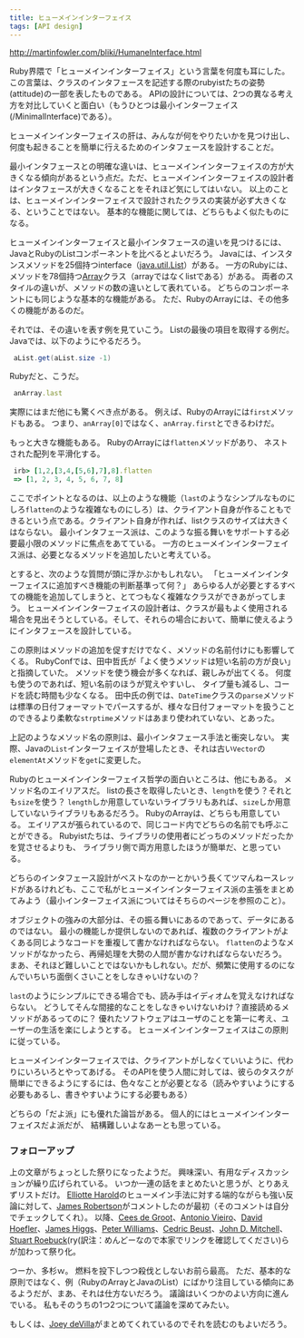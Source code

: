 ```yaml
---
title: ヒューメインインターフェイス
tags: [API design]
---
```


http://martinfowler.com/bliki/HumaneInterface.html

Ruby界隈で「ヒューメインインターフェイス」という言葉を何度も耳にした。
この言葉は、クラスのインタフェースを記述する際のrubyistたちの姿勢(attitude)の一部を表したものである。
APIの設計については、2つの異なる考え方を対比していくと面白い（もうひとつは最小インターフェイス(/MinimalInterface)である）。

ヒューメインインターフェイスの肝は、みんなが何をやりたいかを見つけ出し、何度も起きることを簡単に行えるためのインタフェースを設計することだ。

最小インタフェースとの明確な違いは、ヒューメインインターフェイスの方が大きくなる傾向があるという点だ。ただ、ヒューメインインターフェイスの設計者はインタフェースが大きくなることをそれほど気にしてはいない。
以上のことは、ヒューメインインターフェイスで設計されたクラスの実装が必ず大きくなる、ということではない。
基本的な機能に関しては、どちらもよく似たものになる。

ヒューメインインターフェイスと最小インタフェースの違いを見つけるには、JavaとRubyのListコンポーネントを比べるとよいだろう。
Javaには、インスタンスメソッドを25個持つinterface（[java.util.List](http://java.sun.com/j2se/1.5.0/docs/api/java/util/List.html)）がある。
一方のRubyには、メソッドを78個持つ[Array](http://www.ruby-doc.org/core/classes/Array.html)クラス（arrayではなくlistである）がある。
両者のスタイルの違いが、メソッドの数の違いとして表れている。
どちらのコンポーネントにも同じような基本的な機能がある。
ただ、RubyのArrayには、その他多くの機能があるのだ。

それでは、その違いを表す例を見ていこう。
Listの最後の項目を取得する例だ。
Javaでは、以下のようにやるだろう。

```java
 aList.get(aList.size -1)
```

Rubyだと、こうだ。

```ruby
 anArray.last
```

実際にはまだ他にも驚くべき点がある。
例えば、RubyのArrayには``first``メソッドもある。
つまり、``anArray[0]``ではなく、``anArray.first``とできるわけだ。

もっと大きな機能もある。
RubyのArrayには``flatten``メソッドがあり、
ネストされた配列を平滑化する。

```ruby
 irb> [1,2,[3,4,[5,6],7],8].flatten
 => [1, 2, 3, 4, 5, 6, 7, 8]
```

ここでポイントとなるのは、以上のような機能（``last``のようなシンプルなものにしろ``flatten``のような複雑なものにしろ）は、クライアント自身が作ることもできるという点である。クライアント自身が作れば、listクラスのサイズは大きくはならない。
最小インタフェース派は、このような振る舞いをサポートする必要最小限のメソッドに焦点をあてている。
一方のヒューメインインターフェイス派は、必要となるメソッドを追加したいと考えている。

とすると、次のような質問が頭に浮かぶかもしれない。
「ヒューメインインターフェイスに追加すべき機能の判断基準って何？」
あらゆる人が必要とするすべての機能を追加してしまうと、とてつもなく複雑なクラスができあがってしまう。
ヒューメインインターフェイスの設計者は、クラスが最もよく使用される場合を見出そうとしている。そして、それらの場合において、簡単に使えるようにインタフェースを設計している。

この原則はメソッドの追加を促すだけでなく、メソッドの名前付けにも影響してくる。
RubyConfでは、田中哲氏が「よく使うメソッドは短い名前の方が良い」と指摘していた。
メソッドを使う機会が多くなれば、親しみが出てくる。
何度も使うのであれば、短い名前のほうが覚えやすいし、
タイプ量も減るし、コードを読む時間も少なくなる。
田中氏の例では、``DateTime``クラスの``parse``メソッドは標準の日付フォーマットでパースするが、様々な日付フォーマットを扱うことのできるより柔軟な``strptime``メソッドはあまり使われていない、とあった。

上記のようなメソッド名の原則は、最小インタフェース手法と衝突しない。
実際、Javaの``List``インターフェイスが登場したとき、それは古い``Vector``の``elementAt``メソッドを``get``に変更した。

Rubyのヒューメインインターフェイス哲学の面白いところは、他にもある。
メソッド名のエイリアスだ。
listの長さを取得したいとき、``length``を使う？それとも``size``を使う？
``length``しか用意していないライブラリもあれば、``size``しか用意していないライブラリもあるだろう。
RubyのArrayは、どちらも用意している。
エイリアスが張られているので、同じコード内でどちらの名前でも呼ぶことができる。
Rubyistたちは、ライブラリの使用者にどっちのメソッドだったかを覚させるよりも、
ライブラリ側で両方用意したほうが簡単だ、と思っている。

どちらのインタフェース設計がベストなのかーとかいう長くてツマんねースレッドがあるけれども、ここで私がヒューメインインターフェイス派の主張をまとめてみよう（最小インターフェイス派についてはそちらのページを参照のこと）。

オブジェクトの強みの大部分は、その振る舞いにあるのであって、データにあるのではない。
最小の機能しか提供しないのであれば、複数のクライアントがよくある同じようなコードを重複して書かなければならない。
``flatten``のようなメソッドがなかったら、再帰処理を大勢の人間が書かなければならないだろう。
まあ、それほど難しいことではないかもしれない。だが、頻繁に使用するのになんでいちいち面倒くさいことをしなきゃいけないの？

``last``のようにシンプルにできる場合でも、読み手はイディオムを覚えなければならない。
どうしてそんな間接的なことをしなきゃいけないわけ？直接読めるメソッドがあるってのに？
優れたソフトウェアはユーザのことを第一に考え、ユーザーの生活を楽にしようとする。
ヒューメインインターフェイスはこの原則に従っている。

ヒューメインインターフェイスでは、クライアントがしなくていいように、代わりにいろいろとやってあげる。
そのAPIを使う人間に対しては、彼らのタスクが簡単にできるようにするには、色々なことが必要となる（読みやすいようにする必要もあるし、書きやすいようにする必要もある）

どちらの「だよ派」にも優れた論旨がある。
個人的にはヒューメインインターフェイスだよ派だが、
結構難しいよなあーとも思っている。

### フォローアップ

上の文章がちょっとした祭りになったようだ。
興味深い、有用なディスカッションが繰り広げられている。
いつか一連の話をまとめたいと思うが、とりあえずリストだけ。
[Elliotte Harold](http://www.cafeaulait.org/oldnews/news2005December6.html)のヒューメイン手法に対する端的ながらも強い反論に対して、[James Robertson](http://www.cincomsmalltalk.com/blog/blogView?showComments=true&entry=3311314085)がコメントしたのが最初（そのコメントは自分でチェックしてくれ）。
以降、[Cees de Groot](http://www.cdegroot.com/blog/2005/12/06/simplicity-rules-in-the-right-place/)、[Antonio Vieiro](http://blogs.sun.com/roller/page/swinger?entry=harold_martin_and_kisses)、[David Hoefler](http://davidhoefler.com/blog/index.php?title=humane_interface_and_ruby_and_some_java&more=1&c=1&tb=1&pb=1)、[James Higgs](http://staff.interesource.com/james/PermaLink.aspx?guid=ac626a46-1728-4488-bbda-6c05254656ec)、[Peter Williams](http://pezra.barelyenough.org/blog/2005/12/humane-interfaces/)、[Cedric Beust](http://beust.com/weblog/archives/000346.html)、[John D. Mitchell](http://weblogs.java.net/blog/johnm/archive/2005/12/humane_interfac.html)、[Stuart Roebuck](http://www.typingahead.com/management/2005/12/humane_interfac.html)(ry(訳注：めんどーなので本家でリンクを確認してください)らが加わって祭り化。

つーか、多杉ｗ。
燃料を投下しつつ殺伐としないお前ら最高。
ただ、基本的な原則ではなく、例（RubyのArrayとJavaのList）にばかり注目している傾向にあるようだが、まあ、それは仕方ないだろう。
議論はいくつかのよい方向に進んでいる。
私もそのうちの1つ2つについて議論を深めてみたい。

もしくは、[Joey deVilla](http://farm.tucows.com/blog/_archives/2005/12/9/1443435.html)がまとめてくれているのでそれを読むのもよいだろう。
